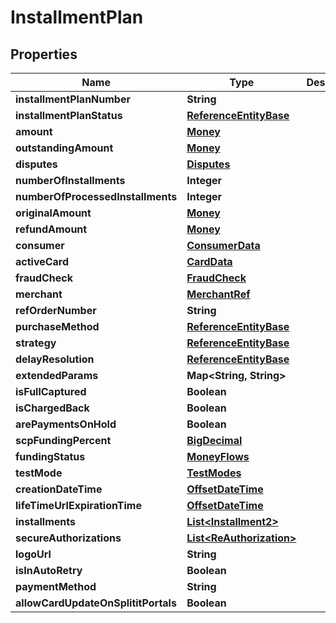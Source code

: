 
# InstallmentPlan

## Properties
Name | Type | Description | Notes
------------ | ------------- | ------------- | -------------
**installmentPlanNumber** | **String** |  |  [optional]
**installmentPlanStatus** | [**ReferenceEntityBase**](ReferenceEntityBase.md) |  |  [optional]
**amount** | [**Money**](Money.md) |  |  [optional]
**outstandingAmount** | [**Money**](Money.md) |  |  [optional]
**disputes** | [**Disputes**](Disputes.md) |  |  [optional]
**numberOfInstallments** | **Integer** |  | 
**numberOfProcessedInstallments** | **Integer** |  | 
**originalAmount** | [**Money**](Money.md) |  |  [optional]
**refundAmount** | [**Money**](Money.md) |  |  [optional]
**consumer** | [**ConsumerData**](ConsumerData.md) |  |  [optional]
**activeCard** | [**CardData**](CardData.md) |  |  [optional]
**fraudCheck** | [**FraudCheck**](FraudCheck.md) |  |  [optional]
**merchant** | [**MerchantRef**](MerchantRef.md) |  |  [optional]
**refOrderNumber** | **String** |  |  [optional]
**purchaseMethod** | [**ReferenceEntityBase**](ReferenceEntityBase.md) |  |  [optional]
**strategy** | [**ReferenceEntityBase**](ReferenceEntityBase.md) |  |  [optional]
**delayResolution** | [**ReferenceEntityBase**](ReferenceEntityBase.md) |  |  [optional]
**extendedParams** | **Map&lt;String, String&gt;** |  |  [optional]
**isFullCaptured** | **Boolean** |  | 
**isChargedBack** | **Boolean** |  | 
**arePaymentsOnHold** | **Boolean** |  | 
**scpFundingPercent** | [**BigDecimal**](BigDecimal.md) |  | 
**fundingStatus** | [**MoneyFlows**](MoneyFlows.md) |  | 
**testMode** | [**TestModes**](TestModes.md) |  | 
**creationDateTime** | [**OffsetDateTime**](OffsetDateTime.md) |  | 
**lifeTimeUrlExpirationTime** | [**OffsetDateTime**](OffsetDateTime.md) |  | 
**installments** | [**List&lt;Installment2&gt;**](Installment2.md) |  |  [optional]
**secureAuthorizations** | [**List&lt;ReAuthorization&gt;**](ReAuthorization.md) |  |  [optional]
**logoUrl** | **String** |  |  [optional]
**isInAutoRetry** | **Boolean** |  | 
**paymentMethod** | **String** |  |  [optional]
**allowCardUpdateOnSplititPortals** | **Boolean** |  | 



